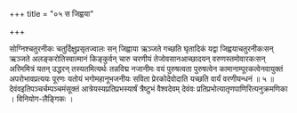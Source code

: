 +++
title = "०५ स जिह्वया"

+++

सोग्निश्चतुरनीकः चतुर्दिक्षुप्रसृतज्वालः सन् जिह्वाया ऋञ्जते गच्छति घृतादिकं यद्वा जिह्वयाचतुरनीकःसन् ऋञ्जते अलङ्करोतिस्वात्मानं किङ्कुर्वन् चारु चरणीयं तेजोवसानआच्छादयन् वरुणस्तमोवारकःसन् अरिममित्रं यतन् उद्धरन् तस्यतमित्यर्थः तन्नविद्म नजानीमः वयं पुरुषत्वता पुरुषत्वेन कामानाम्पूरकत्वेनवायुक्तं अपरोभावप्रत्ययः पूरणः यतोयं भगोमहानूभजनीयः सविता प्रेरकोदेवोदाति यच्छति वार्यं वरणीयन्धनं ॥ ५ ॥देवंवइतिपञ्चर्चम्पञ्चमंसूक्तं आत्रेयस्यप्रतिप्रभस्यार्षं त्रैष्टुभं वैश्वदेवम् देवंवः प्रतिप्रभोत्यातृणपाणिरित्यनुक्रमणिका । विनियोग-लैङ्गिकः ।